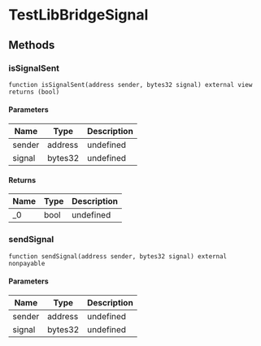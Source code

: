 # TestLibBridgeSignal

## Methods

### isSignalSent

```solidity
function isSignalSent(address sender, bytes32 signal) external view returns (bool)
```

#### Parameters

| Name   | Type    | Description |
| ------ | ------- | ----------- |
| sender | address | undefined   |
| signal | bytes32 | undefined   |

#### Returns

| Name | Type | Description |
| ---- | ---- | ----------- |
| \_0  | bool | undefined   |

### sendSignal

```solidity
function sendSignal(address sender, bytes32 signal) external nonpayable
```

#### Parameters

| Name   | Type    | Description |
| ------ | ------- | ----------- |
| sender | address | undefined   |
| signal | bytes32 | undefined   |

